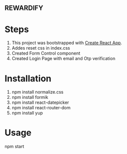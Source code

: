 
## REWARDIFY

# Steps

1. This project was bootstrapped with [Create React App](https://github.com/facebook/create-react-app).
2. Addes reset css in index.css
3. Created Form Control component
4. Created Login Page with email and Otp verification

# Installation

1. npm install normalize.css
2. npm install formik
3. npm install react-datepicker
4. npm install react-router-dom
5. npm install yup

# Usage

npm start
